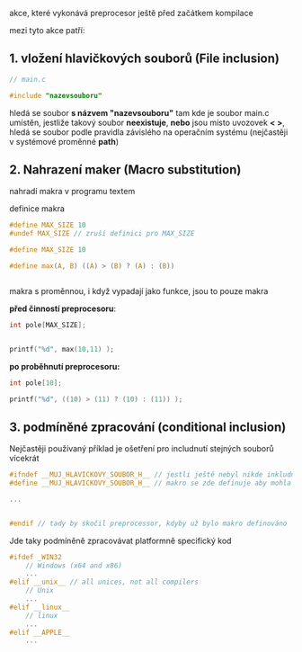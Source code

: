 akce, které vykonává preprocesor ještě před začátkem kompilace

mezi tyto akce patří:
## 1. vložení hlavičkových souborů (File inclusion)

```c
// main.c

#include "nazevsouboru"
```

hledá se soubor **s názvem "nazevsouboru"** tam kde je soubor main.c umístěn, jestliže  takový soubor **neexistuje**, **nebo** jsou místo uvozovek **<  >**, hledá se soubor podle pravidla závislého na operačním systému (nejčastěji v systémové proměnné **path**)
## 2. Nahrazení maker (Macro substitution)
nahradí makra v programu textem

definice makra
```c
#define MAX_SIZE 10 
#undef MAX_SIZE // zruší definici pro MAX_SIZE

#define MAX_SIZE 10 

#define max(A, B) ((A) > (B) ? (A) : (B))



```

makra s proměnnou, i když vypadají jako funkce, jsou to pouze makra

**před činností preprocesoru**:
```c
int pole[MAX_SIZE];


printf("%d", max(10,11) );
```
**po proběhnutí preprocesoru:**
```c
int pole[10];

printf("%d", ((10) > (11) ? (10) : (11)) );

```

## 3. podmíněné zpracování (conditional inclusion)
Nejčastěji používaný příklad je ošetření pro includnutí stejných souborů vícekrát

```c
#ifndef __MUJ_HLAVICKOVY_SOUBOR_H__ // jestli ještě nebyl nikde inkludnut, tedy nebyl ještě definován tak pokračujeme
#define __MUJ_HLAVICKOVY_SOUBOR_H__ // makro se zde definuje aby mohla proběhnout kontrola v dalších souborech

...


#endif // tady by skočil preprocessor, kdyby už bylo makro definováno
```


Jde taky podmíněně zpracovávat platformně specifický kod

```c
#ifdef _WIN32
    // Windows (x64 and x86)
    ...
#elif __unix__ // all unices, not all compilers
    // Unix
    ...
#elif __linux__
    // linux
    ...
#elif __APPLE__
	...

```
